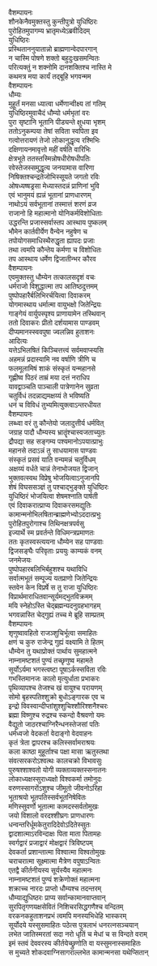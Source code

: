 वैशम्पायनः  
शौनकेनैवमुक्तस्तु कुन्तीपुत्रो युधिष्ठिरः  
पुरोहितमुपागम्य भ्रातृमध्येऽब्रवीदिदम्  
युधिष्ठिरः  
प्रस्थिताननुयातान्नो ब्राह्मणान्वेदपारगान्  
न चास्मि पोषणे शक्तो बहुदुःखसमन्वितः  
परित्यक्तुं न शक्नोमि दानशक्तिश्च नास्ति मे  
कथमत्र मया कार्यं तद्बूहि भगवन्मम  
वैशम्पायनः  
धौम्यः  
मुहूर्तं मनसा ध्यात्वा धर्मेणान्वीक्ष्य तां गतिम्  
युधिष्ठिरमुवाचैदं धौम्यो धर्मभृतां वरः  
पुरा सृष्टानि भूतानि पीड्यन्ते क्षुधया भृशम्  
ततोऽनुकम्पया तेषां सविता स्वपिता इव  
गत्वोत्तरायणं तेजो लोकानुद्धृत्य रश्मिभिः  
दक्षिणायनमावृत्तो महीं वर्षति वारिभिः  
क्षेत्रभूते ततस्तस्मिन्नोषधीरोषधीपतिः  
रवेस्तेजस्समुद्धृत्य जनयामास वारिणा  
निषिक्तश्चन्द्रतेजोभिस्सूयते जगतो रविः  
ओषध्यष्षड्रसा मेध्यास्तदन्नं प्राणिनां भुवि  
एवं भानुमयं ह्यन्नं भूतानां प्राणधारणम्  
नाथोऽयं सर्वभूतानां तस्मात्तं शरणं व्रज  
राजानो हि महात्मानो योनिकर्मविशोधिताः  
उद्धरन्ति प्रजास्सर्वास्तप आस्थाय पुष्कलम्  
भौमेन कार्तवीर्येण वैन्येन नहुषेण च  
तपोयोगसमाधिस्थैरुद्धृता ह्यापदः प्रजाः  
तथा त्वमपि कौन्तेय कर्मणा च विशोधितः  
तप आस्थाय धर्मेण द्विजातीन्भर कौरव  
वैशम्पायनः  
एवमुक्तस्तु धौम्येन तत्कालसदृशं वचः  
धर्मराजो विशुद्धात्मा तप आतिष्ठदुत्तमम्  
पुष्पोपहारैर्बलिभिरर्चयित्वा दिवाकरम्  
योगमास्थाय धर्मात्मा वायुभक्षो जितेन्द्रियः  
गाङ्गेयं वार्युपस्पृश्य प्राणायामेन तस्थिवान्  
ततो दिवाकरः प्रीतो दर्शयामास पाण्डवम्  
दीप्यमानस्स्ववपुषा ज्वलन्निव हुताशनः  
आदित्यः  
यत्तेऽभिलषितं किञ्चित्तत्त्वं सर्वमवाप्स्यसि  
अहमन्नं प्रदास्यामि नव वर्षाणि त्रीणि च  
फलमूलामिषं शाकं संस्कृतं यन्महानसे  
गृह्णीष्व पिठरं ताम्रं मया दत्तं नराधिप  
यावद्वाञ्चति पाञ्चाली पात्रेणानेन सुव्रता  
चतुर्विधं तदन्नाद्यमक्षय्यं ते भविष्यति  
धनं च विविधं तुभ्यमित्युक्त्वाऽन्तरधीयत  
वैशम्पायनः  
लब्ध्वा वरं तु कौन्तेयो जलादुत्तीर्य धर्मवित्  
जग्राह पादौ धौम्यस्य भ्रातॄंश्चास्वजताच्युतः  
द्रौपद्या सह सङ्गम्य पश्यमानोऽपयात्प्राभुः  
महानसे तदाऽन्नं तु साधयामास पाण्डवः  
संस्कृतं प्रसवं याति वन्यमन्नं चतुर्विधम्  
अक्षय्यं वर्धते चान्नं तेनाभोजयत द्विजान्  
भुक्तवत्स्वथ विप्रेषु भोजयित्वाऽनुजानपि  
शेषं विघससञ्ज्ञं तु पश्चाद्भुङ्क्ते युधिष्ठिरः  
युधिष्ठिरं भोजयित्वा शेषमश्नाति पार्षती  
एवं दिवाकरात्प्राप्य दिवाकरसमद्युतिः  
कामान्मनोभिलषितान्ब्राह्मणेभ्योऽददात्प्रभुः  
पुरोहितपुरोगाश्च तिथिनक्षत्रपर्वसु  
इज्यार्थे स्म प्रवर्तन्ते विधिमन्त्रप्रमाणतः  
ततः कृतस्वस्त्ययना धौम्येन सह पाण्डवाः  
द्विजसङ्घैः परिवृताः प्रययुः काम्यकं वनम्  
जनमेजयः  
पुष्पोपहारबलिभिर्बहुशश्च यथाविधि  
सर्वात्मभूतं सम्पूज्य यतप्राणो जितेन्द्रियः  
स्तवेन केन विप्रर्षे स तु राजा युधिष्ठिरः  
विप्रार्थमाराधितवान्सूर्यमद्भुतविक्रमम्  
मयि स्नेहोऽस्ति चेद्ब्रह्मन्यदनुग्रहभागहम्  
भगवन्नास्ति चेद्गुह्यं तच्च मे ब्रूहि साम्प्रतम्  
वैशम्पायनः  
शृणुष्वावहितो राजञ्शुचिर्भूत्वा समाहितः  
क्षणं च कुरु राजेन्द्र गुह्यं वक्ष्यामि ते हितम्  
धौम्येन तु यथाप्रोक्तं पार्थाय सुमहात्मने  
नाम्नामष्टशतं पुण्यं तच्छृणुष्व महामते  
सूर्योऽर्यमा भगस्त्वष्टा पूषाऽर्कस्सविता रविः  
गभस्तिमानजः कालो मृत्युर्धाता प्रभाकरः  
पृथिव्यापश्च तेजश्च खं वायुश्च परायणम्  
सोमो बृहस्पतिश्शुक्रो बुधोऽङ्गारक एव च  
इन्द्रो विवस्वान्दीप्तांशुश्शुचिश्शौरिश्शनैश्चरः  
ब्रह्मा विष्णुश्च रुद्रश्च स्कन्दो वैश्रवणो यमः  
वैद्युतो जाठरश्चाग्निरैन्धनस्तेजसां पतिः  
धर्मध्वजो वेदकर्ता वेदाङ्गो वेदवाहनः  
कृतं त्रेता द्वापरश्च कलिस्सर्वामराश्रयः  
कला काष्ठा मुहूर्ताश्च पक्षा मासा ऋतुस्तथा  
संवत्सरकरोऽश्वत्थः कालचक्रो विभावसुः  
पुरुषश्शाश्वतो योगी व्यक्ताव्यक्तस्सनातनः  
लोकाध्यक्षस्सुराध्यक्षो विश्वकर्मा तमोनुदः  
वरुणस्सागरोंऽशुश्च जीमूतो जीवनोऽरिहा  
भूताश्रयो भूतपतिस्सर्वभूतनिषेवितः  
मणिस्सुवर्णो भूतात्मा कामदस्सर्वतोमुखः  
जयो विशालो वरदश्शीघ्रगः प्राणधारणः  
धन्वन्तरिर्धूमकेतुरादिदेवोऽदितेस्सुतः  
द्वादशात्माऽरविन्दाक्षः पिता माता पितामहः  
स्वर्गद्वारं प्रजाद्वारं मोक्षद्वारं त्रिविष्टपम्  
देवकर्ता प्रशान्तात्मा विश्वात्मा विश्वतोमुखः  
चराचरात्मा सूक्ष्मात्मा मैत्रेण वपुषाऽन्वितः  
एतद्वै कीर्तनीयस्य सूर्यस्यैव महात्मनः  
नाम्नामष्टशतं पुण्यं शक्रेणोक्तं महात्मना  
शक्राच्च नारदः प्राप्तो धौम्यश्च तदन्तरम्  
धौम्याद्युधिष्ठरः प्राप्य सर्वान्कामानवाप्तवान्  
सुरपितृगणयक्षसेवितं निशिचरसिद्धगणैश्च वन्दितम्  
वरकनकहुताशनप्रभं त्वमपि मनस्यभिधेहि भास्करम्  
सूर्योदये यस्सुसमाहितः पठेत्स पुत्रलाभं धनरत्नसञ्चयान्  
लभेत जातिस्मरतां सदा नरो धृतिं च मेधां च स विन्दते वराम्  
इमं स्तवं देववरस्य कीर्तयेच्छ्रुणोति वा यस्सुमनास्समाहितः  
स मुच्यते शोकदवाग्निसागराल्लभेत कामान्मनसा यथेप्सितान्  
